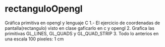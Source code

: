 # rectanguloOpengl

Gráfica primitiva en opengl y lenguaje C 
1.- El ejercicio de coordenadas de pantalla(rectangulo) visto en clase gaficarlo en c y opengl
2. Grafica las primitivas  GL_LINES, GL_QUADS y GL_QUAD_STRIP
3. Todo lo anterios en una escala 100 pixeles: 1 cm 
